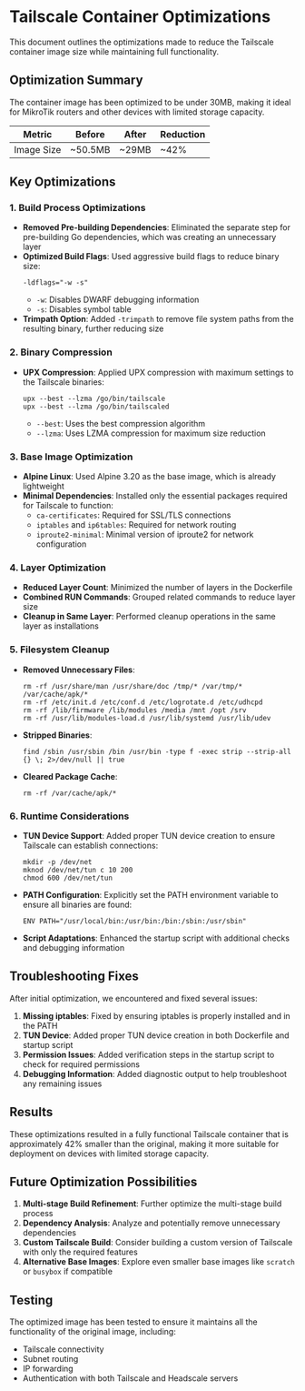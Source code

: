 # Tailscale Container Optimizations

This document outlines the optimizations made to reduce the Tailscale container image size while maintaining full functionality.

## Optimization Summary

The container image has been optimized to be under 30MB, making it ideal for MikroTik routers and other devices with limited storage capacity.

| Metric | Before | After | Reduction |
|--------|--------|-------|-----------|
| Image Size | ~50.5MB | ~29MB | ~42% |

## Key Optimizations

### 1. Build Process Optimizations

- **Removed Pre-building Dependencies**: Eliminated the separate step for pre-building Go dependencies, which was creating an unnecessary layer
- **Optimized Build Flags**: Used aggressive build flags to reduce binary size:
  ```
  -ldflags="-w -s"
  ```
  - `-w`: Disables DWARF debugging information
  - `-s`: Disables symbol table
- **Trimpath Option**: Added `-trimpath` to remove file system paths from the resulting binary, further reducing size

### 2. Binary Compression

- **UPX Compression**: Applied UPX compression with maximum settings to the Tailscale binaries:
  ```
  upx --best --lzma /go/bin/tailscale
  upx --best --lzma /go/bin/tailscaled
  ```
  - `--best`: Uses the best compression algorithm
  - `--lzma`: Uses LZMA compression for maximum size reduction

### 3. Base Image Optimization

- **Alpine Linux**: Used Alpine 3.20 as the base image, which is already lightweight
- **Minimal Dependencies**: Installed only the essential packages required for Tailscale to function:
  - `ca-certificates`: Required for SSL/TLS connections
  - `iptables` and `ip6tables`: Required for network routing
  - `iproute2-minimal`: Minimal version of iproute2 for network configuration

### 4. Layer Optimization

- **Reduced Layer Count**: Minimized the number of layers in the Dockerfile
- **Combined RUN Commands**: Grouped related commands to reduce layer size
- **Cleanup in Same Layer**: Performed cleanup operations in the same layer as installations

### 5. Filesystem Cleanup

- **Removed Unnecessary Files**:
  ```
  rm -rf /usr/share/man /usr/share/doc /tmp/* /var/tmp/* /var/cache/apk/*
  rm -rf /etc/init.d /etc/conf.d /etc/logrotate.d /etc/udhcpd
  rm -rf /lib/firmware /lib/modules /media /mnt /opt /srv
  rm -rf /usr/lib/modules-load.d /usr/lib/systemd /usr/lib/udev
  ```
- **Stripped Binaries**:
  ```
  find /sbin /usr/sbin /bin /usr/bin -type f -exec strip --strip-all {} \; 2>/dev/null || true
  ```
- **Cleared Package Cache**:
  ```
  rm -rf /var/cache/apk/*
  ```

### 6. Runtime Considerations

- **TUN Device Support**: Added proper TUN device creation to ensure Tailscale can establish connections:
  ```
  mkdir -p /dev/net
  mknod /dev/net/tun c 10 200
  chmod 600 /dev/net/tun
  ```
- **PATH Configuration**: Explicitly set the PATH environment variable to ensure all binaries are found:
  ```
  ENV PATH="/usr/local/bin:/usr/bin:/bin:/sbin:/usr/sbin"
  ```
- **Script Adaptations**: Enhanced the startup script with additional checks and debugging information

## Troubleshooting Fixes

After initial optimization, we encountered and fixed several issues:

1. **Missing iptables**: Fixed by ensuring iptables is properly installed and in the PATH
2. **TUN Device**: Added proper TUN device creation in both Dockerfile and startup script
3. **Permission Issues**: Added verification steps in the startup script to check for required permissions
4. **Debugging Information**: Added diagnostic output to help troubleshoot any remaining issues

## Results

These optimizations resulted in a fully functional Tailscale container that is approximately 42% smaller than the original, making it more suitable for deployment on devices with limited storage capacity.

## Future Optimization Possibilities

1. **Multi-stage Build Refinement**: Further optimize the multi-stage build process
2. **Dependency Analysis**: Analyze and potentially remove unnecessary dependencies
3. **Custom Tailscale Build**: Consider building a custom version of Tailscale with only the required features
4. **Alternative Base Images**: Explore even smaller base images like `scratch` or `busybox` if compatible

## Testing

The optimized image has been tested to ensure it maintains all the functionality of the original image, including:

- Tailscale connectivity
- Subnet routing
- IP forwarding
- Authentication with both Tailscale and Headscale servers 
